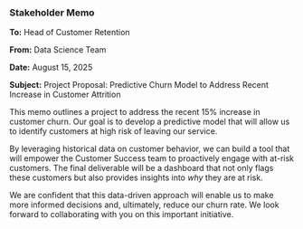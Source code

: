 ### Stakeholder Memo

**To:** Head of Customer Retention

**From:** Data Science Team

**Date:** August 15, 2025

**Subject:** Project Proposal: Predictive Churn Model to Address Recent Increase in Customer Attrition

This memo outlines a project to address the recent 15% increase in customer churn. Our goal is to develop a predictive model that will allow us to identify customers at high risk of leaving our service.

By leveraging historical data on customer behavior, we can build a tool that will empower the Customer Success team to proactively engage with at-risk customers. The final deliverable will be a dashboard that not only flags these customers but also provides insights into *why* they are at risk.

We are confident that this data-driven approach will enable us to make more informed decisions and, ultimately, reduce our churn rate. We look forward to collaborating with you on this important initiative.
